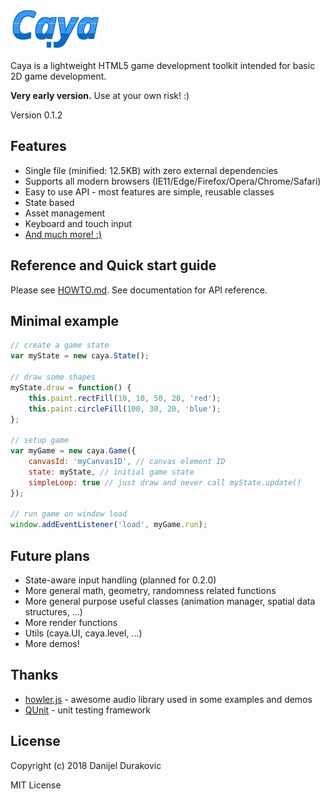 ![Caya](/logo.png?raw=true)

Caya is a lightweight HTML5 game development toolkit intended for basic 2D game development.

**Very early version.** Use at your own risk! :)

Version 0.1.2

## Features

- Single file (minified: 12.5KB) with zero external dependencies
- Supports all modern browsers (IE11/Edge/Firefox/Opera/Chrome/Safari)
- Easy to use API - most features are simple, reusable classes
- State based
- Asset management
- Keyboard and touch input
- [And much more! :)](HOWTO.md)

## Reference and Quick start guide

Please see [HOWTO.md](HOWTO.md). See documentation for API reference.

## Minimal example

```javascript
// create a game state
var myState = new caya.State();

// draw some shapes
myState.draw = function() {
	this.paint.rectFill(10, 10, 50, 20, 'red');
	this.paint.circleFill(100, 30, 20, 'blue');
};

// setup game
var myGame = new caya.Game({
	canvasId: 'myCanvasID', // canvas element ID
	state: myState, // initial game state
	simpleLoop: true // just draw and never call myState.update()
});

// run game on window load
window.addEventListener('load', myGame.run);
```

## Future plans

- State-aware input handling (planned for 0.2.0)
- More general math, geometry, randomness related functions
- More general purpose useful classes (animation manager, spatial data structures, ...)
- More render functions
- Utils (caya.UI, caya.level, ...)
- More demos!

## Thanks

- [howler.js](https://howlerjs.com/) - awesome audio library used in some examples and demos
- [QUnit](https://qunitjs.com/) - unit testing framework

## License

Copyright (c) 2018 Danijel Durakovic

MIT License
